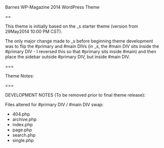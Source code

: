 Barnes WP-Magazine 2014 WordPress Theme

==

This theme is initially based on the _s starter theme (version from 29May2014 10:00 PM CST).

The only major change made to _s before beginning theme development was to flip the #primary and #main DIVs (in _s, the #main DIV sits inside the #primary DIV - I reversed this so that #primary sits inside #main) and then place the sidebar outside #primary DIV, but inside #main DIV.

===

Theme Notes:

===

DEVELOPMENT NOTES (To be removed prior to final theme release):

Files altered for #primary DIV / #main DIV swap:
- 404.php
- archive.php
- index.php
- page.php
- search.php
- single.php